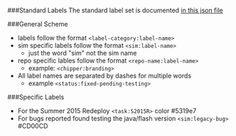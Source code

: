 ###Standard Labels
The standard label set is documented [in this json file](https://github.com/phetsims/phet-info/blob/master/github-labels/github-labels.json)

###General Scheme
+ labels follow the format `<label-category:label-name>`  
+ sim specific labels follow the  format `<sim:label-name>`  
  + just the word "sim" not the sim name 
+ repo specific lables follow the format `<repo-name:label-name>`
  + example: `<chipper:branding>`  
+ All label names are separated by dashes for multiple words
  + example `<status:fixed-pending-testing>`

###Specific Labels
+ For the Summer 2015 Redeploy `<task:S2015R>` color #5319e7
+ For bugs reported found testing the java/flash version `<sim:legacy-bug>` #CD00CD
